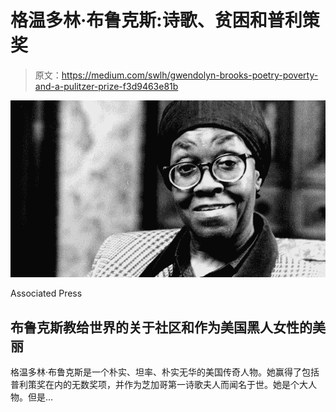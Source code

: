 # 格温多林·布鲁克斯:诗歌、贫困和普利策奖

> 原文：<https://medium.com/swlh/gwendolyn-brooks-poetry-poverty-and-a-pulitzer-prize-f3d9463e81b>

![](img/f85b7176d57aa9d81b404771d88ab288.png)

Associated Press

## 布鲁克斯教给世界的关于社区和作为美国黑人女性的美丽

格温多林·布鲁克斯是一个朴实、坦率、朴实无华的美国传奇人物。她赢得了包括普利策奖在内的无数奖项，并作为芝加哥第一诗歌夫人而闻名于世。她是个大人物。但是…